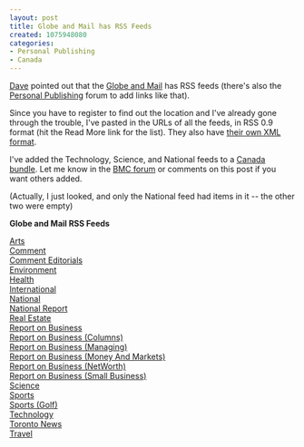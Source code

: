 ```yaml
--- 
layout: post
title: Globe and Mail has RSS Feeds
created: 1075948080
categories: 
- Personal Publishing
- Canada
---
```

<p><a href="http://www.smithdm3.com" title="Dave Smith">Dave</a> pointed out that the <a href="http://www.globeandmail.com">Globe and Mail</a> has RSS feeds (there's also the <a href="http://www.bmannconsulting.com/forum/129">Personal Publishing</a> forum to add links like that)</a>.

<p>Since you have to register to find out the location and I've already gone through the trouble, I've pasted in the URLs of all the feeds, in RSS 0.9 format (hit the Read More link for the list). They also have <a href="http://www.globeandmail.com/generated/headlines/xml/">their own XML format</a>.</p>
<!--break-->
<p>I've added the Technology, Science, and National feeds to a <a href="http://www.bmannconsulting.com/import/bundle/32">Canada bundle</a>. Let me know in the <a href="http://www.bmannconsulting.com/forum/126">BMC forum</a> or comments on this post if you want others added.</p>

<p>(Actually, I just looked, and only the National feed had items in it -- the other two were empty)</p>

<p><strong>Globe and Mail RSS Feeds</strong></p>
<A HREF="http://www.globeandmail.com/generated/headlines/rdf/Arts.rdf">Arts</A><BR>
<A HREF="http://www.globeandmail.com/generated/headlines/rdf/Comment.rdf">Comment</A><BR>
<A HREF="http://www.globeandmail.com/generated/headlines/rdf/CommentEditorials.rdf">Comment Editorials</A><BR>
<A HREF="http://www.globeandmail.com/generated/headlines/rdf/Environment.rdf">Environment</A><BR>
<A HREF="http://www.globeandmail.com/generated/headlines/rdf/Health.rdf">Health</A><BR>
<A HREF="http://www.globeandmail.com/generated/headlines/rdf/International.rdf">International</A><BR>
<A HREF="http://www.globeandmail.com/generated/headlines/rdf/National.rdf">National</A><BR>
<A HREF="http://www.globeandmail.com/generated/headlines/rdf/NationalReport.rdf">National Report</A><BR>
<A HREF="http://www.globeandmail.com/generated/headlines/rdf/RealEstate.rdf">Real Estate</A><BR>
<A HREF="http://www.globeandmail.com/generated/headlines/rdf/ROB.rdf">Report on Business</A><BR>
<A HREF="http://www.globeandmail.com/generated/headlines/rdf/ROBColumn.rdf">Report on Business (Columns)</A><BR>
<A HREF="http://www.globeandmail.com/generated/headlines/rdf/ROBManaging.rdf">Report on Business (Managing)</A><BR>
<A HREF="http://www.globeandmail.com/generated/headlines/rdf/ROBMoneyAndMarkets.rdf">Report on Business (Money And Markets)</A><BR>
<A HREF="http://www.globeandmail.com/generated/headlines/rdf/ROBNetWorth.rdf">Report on Business (NetWorth)</A><BR>
<A HREF="http://www.globeandmail.com/generated/headlines/rdf/ROBSmallBusiness.rdf">Report on Business (Small Business)</A><BR>
<A HREF="http://www.globeandmail.com/generated/headlines/rdf/Science.rdf">Science</A><BR>
<A HREF="http://www.globeandmail.com/generated/headlines/rdf/Sports.rdf">Sports</A><BR>
<A HREF="http://www.globeandmail.com/generated/headlines/rdf/SportsGolf.rdf">Sports (Golf)</A><BR>
<A HREF="http://www.globeandmail.com/generated/headlines/rdf/Technology.rdf">Technology</A><BR>
<A HREF="http://www.globeandmail.com/generated/headlines/rdf/Toronto.rdf">Toronto News</A><BR>
<A HREF="http://www.globeandmail.com/generated/headlines/rdf/Travel.rdf">Travel</A><BR>
